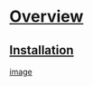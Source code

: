 <!-- {% include_relative overview/1-overview.md%}
{% include_relative installation/2-installation.md %}
{% include_relative import-export-operations/4-import-export-operations.md %} -->


# [Overview](overview/1-overview.md)
## [Installation](installation/2-installation.md)

[image](dashboard/images/6-1.png)
